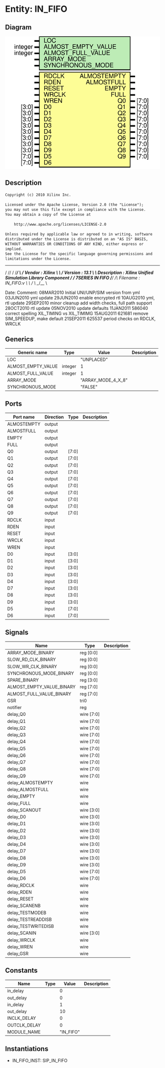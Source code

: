 # Entity: IN_FIFO

## Diagram

![Diagram](IN_FIFO.svg "Diagram")
## Description

    Copyright (c) 2010 Xilinx Inc.
 
    Licensed under the Apache License, Version 2.0 (the "License");
    you may not use this file except in compliance with the License.
    You may obtain a copy of the License at
 
        http://www.apache.org/licenses/LICENSE-2.0
 
    Unless required by applicable law or agreed to in writing, software
    distributed under the License is distributed on an "AS IS" BASIS,
    WITHOUT WARRANTIES OR CONDITIONS OF ANY KIND, either express or implied.
    See the License for the specific language governing permissions and
    limitations under the License.
   ____   ___
  /   /\/   / 
 /___/  \  /     Vendor      : Xilinx 
 \  \    \/      Version     : 13.1
  \  \           Description : Xilinx Unified Simulation Library Component
  /  /                         7SERIES IN FIFO
 /__/   /\       Filename    : IN_FIFO.v
 \  \  /  \ 
  \__\/\__ \                    
                                 
  Date:     Comment:
  08MAR2010 Initial UNI/UNP/SIM version from yml
  03JUN2010 yml update
  29JUN2010 enable encrypted rtl
  10AUG2010 yml, rtl update
  29SEP2010 minor cleanup
            add width checks, full path support
  28OCT2010 rtl update
  05NOV2010 update defaults
  11JAN2011 586040 correct spelling XIL_TIMING vs XIL_TIMIMG
  15AUG2011 621681 remove SIM_SPEEDUP, make default
  21SEP2011 625537 period checks on RDCLK, WRCLK
 
## Generics

| Generic name       | Type    | Value              | Description |
| ------------------ | ------- | ------------------ | ----------- |
| LOC                |         | "UNPLACED"         |             |
| ALMOST_EMPTY_VALUE | integer | 1                  |             |
| ALMOST_FULL_VALUE  | integer | 1                  |             |
| ARRAY_MODE         |         | "ARRAY_MODE_4_X_8" |             |
| SYNCHRONOUS_MODE   |         | "FALSE"            |             |
## Ports

| Port name   | Direction | Type  | Description |
| ----------- | --------- | ----- | ----------- |
| ALMOSTEMPTY | output    |       |             |
| ALMOSTFULL  | output    |       |             |
| EMPTY       | output    |       |             |
| FULL        | output    |       |             |
| Q0          | output    | [7:0] |             |
| Q1          | output    | [7:0] |             |
| Q2          | output    | [7:0] |             |
| Q3          | output    | [7:0] |             |
| Q4          | output    | [7:0] |             |
| Q5          | output    | [7:0] |             |
| Q6          | output    | [7:0] |             |
| Q7          | output    | [7:0] |             |
| Q8          | output    | [7:0] |             |
| Q9          | output    | [7:0] |             |
| RDCLK       | input     |       |             |
| RDEN        | input     |       |             |
| RESET       | input     |       |             |
| WRCLK       | input     |       |             |
| WREN        | input     |       |             |
| D0          | input     | [3:0] |             |
| D1          | input     | [3:0] |             |
| D2          | input     | [3:0] |             |
| D3          | input     | [3:0] |             |
| D4          | input     | [3:0] |             |
| D7          | input     | [3:0] |             |
| D8          | input     | [3:0] |             |
| D9          | input     | [3:0] |             |
| D5          | input     | [7:0] |             |
| D6          | input     | [7:0] |             |
## Signals

| Name                      | Type       | Description |
| ------------------------- | ---------- | ----------- |
| ARRAY_MODE_BINARY         | reg [0:0]  |             |
| SLOW_RD_CLK_BINARY        | reg [0:0]  |             |
| SLOW_WR_CLK_BINARY        | reg [0:0]  |             |
| SYNCHRONOUS_MODE_BINARY   | reg [0:0]  |             |
| SPARE_BINARY              | reg [3:0]  |             |
| ALMOST_EMPTY_VALUE_BINARY | reg [7:0]  |             |
| ALMOST_FULL_VALUE_BINARY  | reg [7:0]  |             |
| GSR                       | tri0       |             |
| notifier                  | reg        |             |
| delay_Q0                  | wire [7:0] |             |
| delay_Q1                  | wire [7:0] |             |
| delay_Q2                  | wire [7:0] |             |
| delay_Q3                  | wire [7:0] |             |
| delay_Q4                  | wire [7:0] |             |
| delay_Q5                  | wire [7:0] |             |
| delay_Q6                  | wire [7:0] |             |
| delay_Q7                  | wire [7:0] |             |
| delay_Q8                  | wire [7:0] |             |
| delay_Q9                  | wire [7:0] |             |
| delay_ALMOSTEMPTY         | wire       |             |
| delay_ALMOSTFULL          | wire       |             |
| delay_EMPTY               | wire       |             |
| delay_FULL                | wire       |             |
| delay_SCANOUT             | wire [3:0] |             |
| delay_D0                  | wire [3:0] |             |
| delay_D1                  | wire [3:0] |             |
| delay_D2                  | wire [3:0] |             |
| delay_D3                  | wire [3:0] |             |
| delay_D4                  | wire [3:0] |             |
| delay_D7                  | wire [3:0] |             |
| delay_D8                  | wire [3:0] |             |
| delay_D9                  | wire [3:0] |             |
| delay_D5                  | wire [7:0] |             |
| delay_D6                  | wire [7:0] |             |
| delay_RDCLK               | wire       |             |
| delay_RDEN                | wire       |             |
| delay_RESET               | wire       |             |
| delay_SCANENB             | wire       |             |
| delay_TESTMODEB           | wire       |             |
| delay_TESTREADDISB        | wire       |             |
| delay_TESTWRITEDISB       | wire       |             |
| delay_SCANIN              | wire [3:0] |             |
| delay_WRCLK               | wire       |             |
| delay_WREN                | wire       |             |
| delay_GSR                 | wire       |             |
## Constants

| Name         | Type | Value     | Description |
| ------------ | ---- | --------- | ----------- |
| in_delay     |      | 0         |             |
| out_delay    |      | 0         |             |
| in_delay     |      | 1         |             |
| out_delay    |      | 10        |             |
| INCLK_DELAY  |      | 0         |             |
| OUTCLK_DELAY |      | 0         |             |
| MODULE_NAME  |      | "IN_FIFO" |             |
## Instantiations

- IN_FIFO_INST: SIP_IN_FIFO
